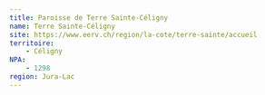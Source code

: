 ```yaml
---
title: Paroisse de Terre Sainte-Céligny
name: Terre Sainte-Céligny
site: https://www.eerv.ch/region/la-cote/terre-sainte/accueil
territoire:
    - Céligny
NPA:
    - 1298
region: Jura-Lac
---
```

